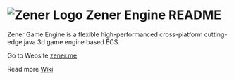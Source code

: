 ![Zener Logo](http://zener.me/img/logo.png) Zener Engine README
===================

Zener Game Engine is a flexible high-performanced cross-platform cutting-edge java 3d game engine based ECS.

Go to Website [zener.me](http://zener.me "Zener Engine")

Read more [Wiki](/wiki "Zener Wiki")

